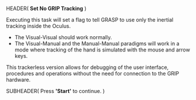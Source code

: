 HEADER( __Set No GRIP Tracking__ )

Executing this task will set a flag to tell GRASP to use only the inertial tracking inside the Oculus.

- The Visual-Visual should work normally.
- The Visual-Manual and the Manual-Manual paradigms will work in a mode where tracking of the hand
is simulated with the mouse and arrow keys.

This trackerless version allows for debugging of the user interface, procedures and operations without 
the need for connection to the GRIP hardware.
 
SUBHEADER( Press __'Start'__ to continue. )

